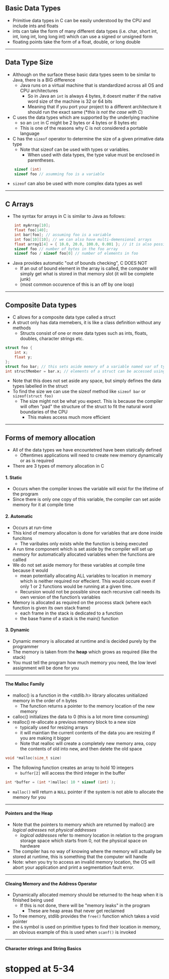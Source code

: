 ## Basic Data Types
- Primitive data types in C can be easily understood by the CPU and include ints and floats
- ints can take the form of many different data types (i.e. char, short int, int, long int, long long int) which can use a signed or unsigned form 
- floating points take the form of a float, double, or long double 
---
## Data Type Size
- Although on the surface these basic data types seem to be similar to Java, there is a BIG difference
	- Java runs on a virtual machine that is standardized across all OS and CPU architectures
		- So in Java an `int` is always 4 bytes, it doesnt matter if the native word size of the machine is 32 or 64 bits
		- Meaning that if you port your project to a different architecture it should run the exact same (**this is not the case with C*)
- C uses the data types which are supported by the underlying machine 
	- so an `int` in C might be 2 bytes or 4 bytes or 8 bytes etc
	- This is one of the reasons why C is not considered a portable language 
- C has the `sizeof` operator to determine the size of a given primative data type
	- Note that sizeof can be used with types or variables.
		- When used with data types, the type value must be enclosed in parentheses.
```c
	sizeof (int) 
	sizeof foo // asumming foo is a variable
```
- `sizeof` can also be used with more complex data types as well
---
## C Arrays 
- The syntax for arrays in C is similar to Java as follows: 
```c
	int myArray[10];  
	float foo[140];  
	int bar[foo]; // assuming foo is a variable
	int foo[10][10]; // we can also have multi-demensional arrays 
	float array1[4] = { 10.0, 20.0, 100.0, 0.001 }; // it is also possible to initialize arrays at compile time 
	sizeof foo // number of bytes in the foo array 
	sizeof foo / sizeof foo[0] // number of elements in foo 
```
- Java provides automatic "out of bounds checking", C DOES NOT 
	- If an out of bound element in the array is called, the computer will simply get what is stored in that memory slot (it will be complete junk)
	- (most common occurence of this is an off by one loop)
---
## Composite Data types
- C allows for a composite data type called a struct 
- A struct only has data memebers, it is like a class definition without any methods
	- Structs consist of one or more data types such as ints, floats, doubles, character strings etc.
```c
struct foo {
	int x;
	float y; 
};
struct foo bar; // this sets aside memory of a variable named var of type struct called foo
int structMember = bar.x; // elements of a struct can be accessed using dot notation like Java 
```
- Note that this does not set aside any space, but simply defines the data types labelled in the struct 
- To find the size we can use the sizeof method like `sizeof bar` or  `sizeof(struct foo)`
	- The size might not be what you expect. This is because the compiler will often "pad" the structure of the struct to fit the natural word boundaries of the CPU
		- This makes access much more efficient
---
## Forms of memory allocation 
- All of the data types we have encountetred have been statically defined 
	- Oftentimes applications will need to create new memory dynamically or as is required
- There are 3 types of memory allocation in C 
#### 1. Static 
- Occurs when the compiler knows the variable will exist for the lifetime of the program 
- Since there is only one copy of this variable, the compiler can set aside memory for it at compile time 
#### 2. Automatic 
- Occurs at run-time 
- This kind of memory allocaiton is done for variables that are done inside funcitons 
	- The varibales only exists while the function is being executed
- A run time component which is set aside by the compiler will set up memory for automatically allocated variables when the functions are callled
- We do not set aside memory for these variables at compile time because it would 
	- mean potentially allocating ALL variables to location in memory which is neither required nor effecient. This would occure even if only 1 or 2 functions would be running at a given time. 
	- Recursion would not be possible since each recursive call needs its own version of the function’s variables
- Memory is allocated as required on the process stack (where each function is given its own stack frame)
	- each frame in the stack is dedicated to a function 
	- the base frame of a stack is the main() function 
#### 3. Dynamic 
- Dynamic memory is allocated at runtime and is decided purely by the programmer 
- The memory is taken from the **heap** which grows as required (like the stack)
- You must tell the program how much memory you need, the low level assignment will be done for you 
---
#### The Malloc Family 
- malloc() is a function in the <stdlib.h> library allocates unitialized memory in the order of n bytes 
	- The function returns a pointer to the memory location of the new memory
- calloc() initializes the data to 0 (this is a lot more time consuming)
- realloc() re-allocate a previous memory block to a new size 
	- typically used for resizing arrays 
	- it will maintian the current contents of the data you are resizing if you are making it bigger 
	- Note that realloc will create a completely new memory area, copy the contents of old into new, and then delete the old space
```c
void *malloc(size_t size)
```
- The following function creates an array to hold 10 integers
	- `buffer[2]` will access the third integer in the buffer
```c
int *buffer = (int *)malloc( 10 * sizeof (int) );
```
- `malloc()` will return a `NULL` pointer if the system is not able to allocate the memory for you 
---
#### Pointers and the Heap  
- Note that the pointers to memory which are returned by malloc() are _logical adresses_ not _physical addresses_
	- _logical addresses_ refer to memory location in relation to the program storage space which starts from 0, not the physical space on hardware 
- The compiler has no way of knowing where the memory will actually be stored at runtime, this is something that the computer will handle 
- Note: when you try to access an invalid memory location, the OS will abort your application and print a segmentation fault error.
---
#### Cleaing Memory and the Address Operator 
- Dynamically allocated memory should be returned to the heap when it is finished being used
	- If this is not done, there will be "memory leaks" in the program
		- These are heap areas that never get reclaimed
- To free memory, stdlib provides the `free()` function which takes a void pointer
- the `&` symbol is used on primitive types to find their location in memory, an obvious example of this is used when `scanf()` is invoked
---
#### Character strings and String Basics
# stopped at 5-34